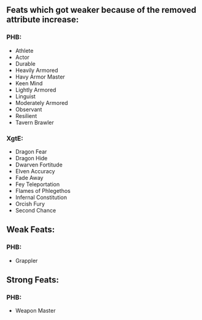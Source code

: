 ## Feats which got weaker because of the removed attribute increase:

### PHB:
- Athlete
- Actor
- Durable
- Heavily Armored
- Havy Armor Master
- Keen Mind
- Lightly Armored
- Linguist
- Moderately Armored
- Observant
- Resilient
- Tavern Brawler

### XgtE:
- Dragon Fear
- Dragon Hide
- Dwarven Fortitude
- Elven Accuracy
- Fade Away
- Fey Teleportation
- Flames of Phlegethos
- Infernal Constitution
- Orcish Fury
- Second Chance


## Weak Feats:

### PHB:
- Grappler



## Strong Feats:

### PHB:
- Weapon Master
